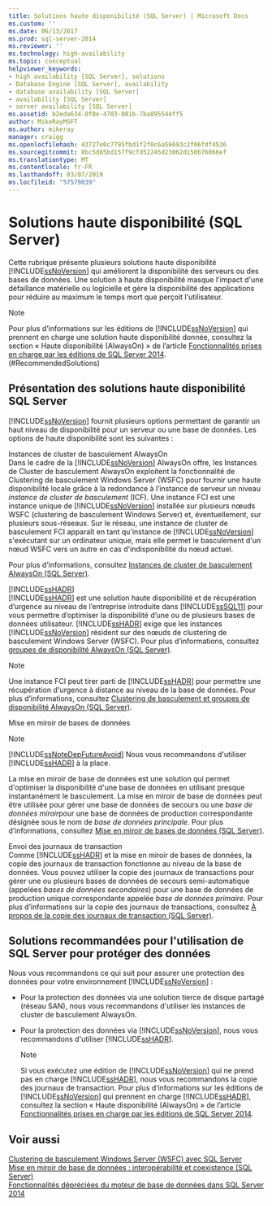 ```yaml
---
title: Solutions haute disponibilité (SQL Server) | Microsoft Docs
ms.custom: ''
ms.date: 06/13/2017
ms.prod: sql-server-2014
ms.reviewer: ''
ms.technology: high-availability
ms.topic: conceptual
helpviewer_keywords:
- high availability [SQL Server], solutions
- Database Engine [SQL Server], availability
- database availability [SQL Server]
- availability [SQL Server]
- server availability [SQL Server]
ms.assetid: b2eda634-0f8e-4703-801b-7ba895544ff5
author: MikeRayMSFT
ms.author: mikeray
manager: craigg
ms.openlocfilehash: 43727e0c7795fbd1f2f0c6a56693c2f06fdf4536
ms.sourcegitcommit: 8bc5d85bd157f9cfd52245d23062d150b76066ef
ms.translationtype: MT
ms.contentlocale: fr-FR
ms.lasthandoff: 03/07/2019
ms.locfileid: "57579039"
---
```

# <a name="high-availability-solutions-sql-server"></a>Solutions haute disponibilité (SQL Server)
  Cette rubrique présente plusieurs solutions haute disponibilité [!INCLUDE[ssNoVersion](../../includes/ssnoversion-md.md)] qui améliorent la disponibilité des serveurs ou des bases de données. Une solution à haute disponibilité masque l'impact d'une défaillance matérielle ou logicielle et gère la disponibilité des applications pour réduire au maximum le temps mort que perçoit l'utilisateur.  
  
> [!NOTE]  
>  Pour plus d’informations sur les éditions de [!INCLUDE[ssNoVersion](../../includes/ssnoversion-md.md)] qui prennent en charge une solution haute disponibilité donnée, consultez la section « Haute disponibilité (AlwaysOn) » de l’article [Fonctionnalités prises en charge par les éditions de SQL Server 2014](../../getting-started/features-supported-by-the-editions-of-sql-server-2014.md).  
(#RecommendedSolutions)  
  
##  <a name="TermsAndDefinitions"></a> Présentation des solutions haute disponibilité SQL Server  
 [!INCLUDE[ssNoVersion](../../includes/ssnoversion-md.md)] fournit plusieurs options permettant de garantir un haut niveau de disponibilité pour un serveur ou une base de données. Les options de haute disponibilité sont les suivantes :  
  
 Instances de cluster de basculement AlwaysOn  
 Dans le cadre de la [!INCLUDE[ssNoVersion](../../includes/ssnoversion-md.md)] AlwaysOn offre, les Instances de Cluster de basculement AlwaysOn exploitent la fonctionnalité de Clustering de basculement Windows Server (WSFC) pour fournir une haute disponibilité locale grâce à la redondance à l’instance de serveur un niveau  *instance de cluster de basculement* (ICF). Une instance FCI est une instance unique de [!INCLUDE[ssNoVersion](../../includes/ssnoversion-md.md)] installée sur plusieurs nœuds WSFC (clustering de basculement Windows Server) et, éventuellement, sur plusieurs sous-réseaux. Sur le réseau, une instance de cluster de basculement FCI apparaît en tant qu'instance de [!INCLUDE[ssNoVersion](../../includes/ssnoversion-md.md)] s'exécutant sur un ordinateur unique, mais elle permet le basculement d'un nœud WSFC vers un autre en cas d'indisponibilité du nœud actuel.  
  
 Pour plus d’informations, consultez [Instances de cluster de basculement AlwaysOn (SQL Server)](windows/always-on-failover-cluster-instances-sql-server.md).  
  
 [!INCLUDE[ssHADR](../../includes/sshadr-md.md)]  
 [!INCLUDE[ssHADR](../../includes/sshadr-md.md)] est une solution haute disponibilité et de récupération d’urgence au niveau de l’entreprise introduite dans [!INCLUDE[ssSQL11](../../includes/sssql11-md.md)] pour vous permettre d’optimiser la disponibilité d’une ou de plusieurs bases de données utilisateur. [!INCLUDE[ssHADR](../../includes/sshadr-md.md)] exige que les instances [!INCLUDE[ssNoVersion](../../includes/ssnoversion-md.md)] résident sur des nœuds de clustering de basculement Windows Server (WSFC). Pour plus d’informations, consultez [groupes de disponibilité AlwaysOn (SQL Server)](../../database-engine/availability-groups/windows/always-on-availability-groups-sql-server.md).  
  
> [!NOTE]  
>  Une instance FCI peut tirer parti de [!INCLUDE[ssHADR](../../includes/sshadr-md.md)] pour permettre une récupération d'urgence à distance au niveau de la base de données. Pour plus d’informations, consultez [Clustering de basculement et groupes de disponibilité AlwaysOn &#40;SQL Server&#41;](../../database-engine/availability-groups/windows/failover-clustering-and-always-on-availability-groups-sql-server.md).  
  
 Mise en miroir de bases de données  
 > [!NOTE]  
>  [!INCLUDE[ssNoteDepFutureAvoid](../../includes/ssnotedepfutureavoid-md.md)] Nous vous recommandons d'utiliser [!INCLUDE[ssHADR](../../includes/sshadr-md.md)] à la place.  
  
 La mise en miroir de base de données est une solution qui permet d'optimiser la disponibilité d'une base de données en utilisant presque instantanément le basculement. La mise en miroir de base de données peut être utilisée pour gérer une base de données de secours ou une *base de données miroir*pour une base de données de production correspondante désignée sous le nom de *base de données principale*. Pour plus d’informations, consultez [Mise en miroir de bases de données &#40;SQL Server&#41;](../../database-engine/database-mirroring/database-mirroring-sql-server.md).  
  
 Envoi des journaux de transaction  
 Comme [!INCLUDE[ssHADR](../../includes/sshadr-md.md)] et la mise en miroir de bases de données, la copie des journaux de transaction fonctionne au niveau de la base de données. Vous pouvez utiliser la copie des journaux de transactions pour gérer une ou plusieurs bases de données de secours semi-automatique (appelées *bases de données secondaires*) pour une base de données de production unique correspondante appelée *base de données primaire*. Pour plus d’informations sur la copie des journaux de transactions, consultez [À propos de la copie des journaux de transaction &#40;SQL Server&#41;](../../database-engine/log-shipping/about-log-shipping-sql-server.md).  
  
##  <a name="RecommendedSolutions"></a> Solutions recommandées pour l'utilisation de SQL Server pour protéger des données  
 Nous vous recommandons ce qui suit pour assurer une protection des données pour votre environnement [!INCLUDE[ssNoVersion](../../includes/ssnoversion-md.md)] :  
  
-   Pour la protection des données via une solution tierce de disque partagé (réseau SAN), nous vous recommandons d'utiliser les instances de cluster de basculement AlwaysOn.  
  
-   Pour la protection des données via [!INCLUDE[ssNoVersion](../../includes/ssnoversion-md.md)], nous vous recommandons d'utiliser [!INCLUDE[ssHADR](../../includes/sshadr-md.md)].  
  
    > [!NOTE]  
    >  Si vous exécutez une édition de [!INCLUDE[ssNoVersion](../../includes/ssnoversion-md.md)] qui ne prend pas en charge [!INCLUDE[ssHADR](../../includes/sshadr-md.md)], nous vous recommandons la copie des journaux de transaction. Pour plus d’informations sur les éditions de [!INCLUDE[ssNoVersion](../../includes/ssnoversion-md.md)] qui prennent en charge [!INCLUDE[ssHADR](../../includes/sshadr-md.md)], consultez la section « Haute disponibilité (AlwaysOn) » de l’article [Fonctionnalités prises en charge par les éditions de SQL Server 2014](../../getting-started/features-supported-by-the-editions-of-sql-server-2014.md).  
  
## <a name="see-also"></a>Voir aussi  
 [Clustering de basculement Windows Server &#40;WSFC&#41; avec SQL Server](windows/windows-server-failover-clustering-wsfc-with-sql-server.md)   
 [Mise en miroir de base de données : interopérabilité et coexistence &#40;SQL Server&#41;](../../database-engine/database-mirroring/database-mirroring-interoperability-and-coexistence-sql-server.md)   
 [Fonctionnalités dépréciées du moteur de base de données dans SQL Server 2014](../../database-engine/deprecated-database-engine-features-in-sql-server-2016.md)  
  
  
